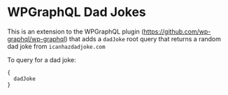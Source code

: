 # WPGraphQL Dad Jokes

This is an extension to the WPGraphQL plugin (https://github.com/wp-graphql/wp-graphql) that adds a `dadJoke` root query
that returns a random dad joke from `icanhazdadjoke.com`

To query for a dad joke:

```
{
  dadJoke
}
```